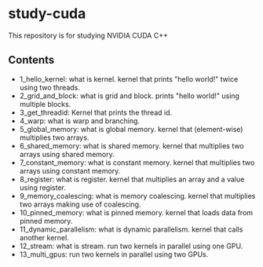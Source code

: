 # study-cuda
This repository is for studying NVIDIA CUDA C++


## Contents

- 1_hello_kernel: what is kernel. kernel that prints "hello world!" twice using two threads.
- 2_grid_and_block: what is grid and block. prints "hello world!" using multiple blocks.
- 3_get_threadid: Kernel that prints the thread id.
- 4_warp: what is warp and branching.
- 5_global_memory: what is global memory. kernel that (element-wise) multiplies two arrays.
- 6_shared_memory: what is shared memory. kernel that multiplies two arrays using shared memory.
- 7_constant_memory: what is constant memory. kernel that multiplies two arrays using constant memory.
- 8_register: what is register. kernel that multiplies an array and a value using register.
- 9_memory_coalescing: what is memory coalescing. kernel that multiplies two arrays making use of coalescing.
- 10_pinned_memory: what is pinned memory. kernel that loads data from pinned memory.
- 11_dynamic_parallelism: what is dynamic parallelism. kernel that calls another kernel.
- 12_stream: what is stream. run two kernels in parallel using one GPU.
- 13_multi_gpus: run two kernels in parallel using two GPUs.
